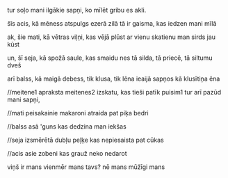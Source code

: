 tur soļo mani ilgākie sapņi,
ko mīlēt gribu es akli.

šīs acis,
kā mēness atspulgs ezerā zilā
tā ir gaisma, kas iedzen mani mīlā

ak, šie mati,
kā vētras viļņi, kas vējā plūst
ar vienu skatienu man sirds jau kūst

un, šī seja,
kā spožā saule, kas smaidu nes
tā silda, tā priecē, tā siltumu dveš

arī balss,
kā maigā debess, tik klusa, tik lēna
ieaijā sapņos kā klusītiņa ēna

//meitene1 apraksta meitenes2 izskatu, kas tieši patīk puisim1
tur arī pazūd mani sapņi,

//mati
peisakainie makaroni
atraida pat piķa bedri

//balss
asā 'guns
kas dedzina man iekšas

//seja
izsmērētā dubļu peļķe
kas nepiesaista pat cūkas

//acis
asie zobeni
kas grauž neko nedarot

viņš ir mans
vienmēr mans
tavs? nē mans
mūžīgi mans